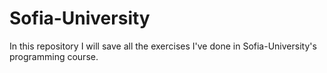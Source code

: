 # Sofia-University

In this repository I will save all the exercises I've done in Sofia-University's programming course.